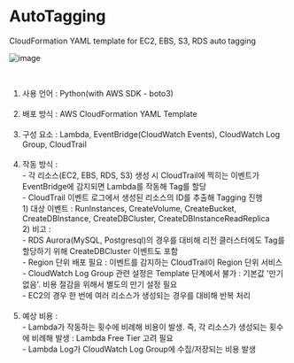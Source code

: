# AutoTagging
CloudFormation YAML template for EC2, EBS, S3, RDS auto tagging
<br>

![image](https://github.com/ballenabox/AWSAutoTagging/assets/47315562/d0d3c376-2133-4b1e-b23e-470908ae1e79)

<br>

1. 사용 언어 : Python(with AWS SDK - boto3)
<br><br>
2. 배포 방식 : AWS CloudFormation YAML Template
<br><br>
3. 구성 요소 : Lambda, EventBridge(CloudWatch Events), CloudWatch Log Group, CloudTrail
<br><br>
4. 작동 방식 : <br>- 각 리소스(EC2, EBS, RDS, S3) 생성 시 CloudTrail에 찍히는 이벤트가 EventBridge에 감지되면 Lambda를 작동해 Tag를 할당<br>- CloudTrail 이벤트 로그에서 생성된 리소스의 ID를 추출해 Tagging 진행<br>1) 대상 이벤트 : RunInstances, CreateVolume, CreateBucket, CreateDBInstance, CreateDBCluster, CreateDBInstanceReadReplica<br>2) 비고 : <br>- RDS Aurora(MySQL, Postgresql)의 경우를 대비해 리전 클러스터에도 Tag를 할당하기 위해 CreateDBCluster 이벤트도 포함<br>- Region 단위 배포 필요 : 이벤트를 감지하는 CloudTrail이 Region 단위 서비스<br>- CloudWatch Log Group 관련 설정은 Template 단계에서 불가 : 기본값 '만기 없음'. 비용 절감을 위해서 별도의 만기 설정 필요<br>- EC2의 경우 한 번에 여러 리소스가 생성되는 경우를 대비해 반복 처리<br><br>
5. 예상 비용 : <br>- Lambda가 작동하는 횟수에 비례해 비용이 발생. 즉, 각 리소스가 생성되는 횟수에 비례해 발생 : Lambda Free Tier 고려 필요<br>- Lambda Log가 CloudWatch Log Group에 수집/저장되는 비용 발생<br><br>
  
